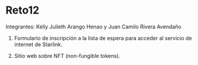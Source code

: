 # Reto12

Integrantes: Kelly Julieth Arango Henao y Juan Camilo Rivera Avendaño


1. Formulario de inscripción a la lista de espera para acceder al servicio de internet de Starlink.

2. Sitio web sobre NFT (non-fungible tokens).
